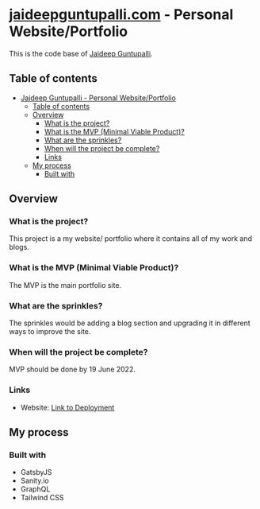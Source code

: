 # [jaideepguntupalli.com](https://www.jaideepguntupalli.com) - Personal Website/Portfolio

This is the code base of [Jaideep Guntupalli](https://www.jaideepguntupalli.com).

## Table of contents

- [Jaideep Guntupalli - Personal Website/Portfolio](#jaideep-guntupalli---personal-websiteportfolio)
  - [Table of contents](#table-of-contents)
  - [Overview](#overview)
    - [What is the project?](#what-is-the-project)
    - [What is the MVP (Minimal Viable Product)?](#what-is-the-mvp-minimal-viable-product)
    - [What are the sprinkles?](#what-are-the-sprinkles)
    - [When will the project be complete?](#when-will-the-project-be-complete)
    - [Links](#links)
  - [My process](#my-process)
    - [Built with](#built-with)

## Overview

### What is the project?

This project is a my website/ portfolio where it contains all of my work and blogs.

### What is the MVP (Minimal Viable Product)?

The MVP is the main portfolio site.

### What are the sprinkles?

The sprinkles would be adding a blog section and upgrading it in different ways to improve the site.

### When will the project be complete?

MVP should be done by 19 June 2022.

### Links

-   Website: [Link to Deployment](https://jaideepguntupalli.com)

## My process

### Built with

-   GatsbyJS
-   Sanity.io
-   GraphQL
-   Tailwind CSS
